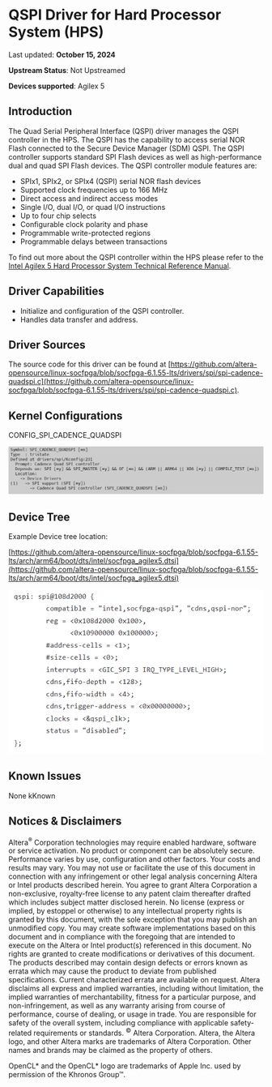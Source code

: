 # **QSPI Driver for Hard Processor System (HPS)**

Last updated: **October 15, 2024** 

**Upstream Status**: Not Upstreamed

**Devices supported**: Agilex 5

## **Introduction**

The Quad Serial Peripheral Interface (QSPI) driver manages the QSPI controller in the HPS.  The QSPI has the capability to access serial NOR Flash connected to the Secure Device Manager (SDM) QSPI. The QSPI controller supports standard SPI Flash devices as well as high-performance dual and quad SPI Flash devices. The QSPI controller module features are:

* SPIx1, SPIx2, or SPIx4 (QSPI) serial NOR flash devices
* Supported clock frequencies up to 166 MHz
* Direct access and indirect access modes
* Single I/O, dual I/O, or quad I/O instructions
* Up to four chip selects
* Configurable clock polarity and phase
* Programmable write-protected regions
* Programmable delays between transactions

To find out more about the QSPI controller within the HPS please refer to the [Intel Agilex 5 Hard Processor System Technical Reference Manual](https://www.intel.com/content/www/us/en/docs/programmable/814346). 

## **Driver Capabilities**

* Initialize and configuration of the QSPI controller.
* Handles data transfer and address.

## **Driver Sources**

The source code for this driver can be found at [https://github.com/altera-opensource/linux-socfpga/blob/socfpga-6.1.55-lts/drivers/spi/spi-cadence-quadspi.c](https://github.com/altera-opensource/linux-socfpga/blob/socfpga-6.1.55-lts/drivers/spi/spi-cadence-quadspi.c).

## **Kernel Configurations**

CONFIG_SPI_CADENCE_QUADSPI

![qspi_config_path](images/qspi_config_path.png)

## **Device Tree**

Example Device tree location:

[https://github.com/altera-opensource/linux-socfpga/blob/socfpga-6.1.55-lts/arch/arm64/boot/dts/intel/socfpga_agilex5.dtsi](https://github.com/altera-opensource/linux-socfpga/blob/socfpga-6.1.55-lts/arch/arm64/boot/dts/intel/socfpga_agilex5.dtsi)

![qspi_device_tree](images/qspi_device_tree.png)

## **Known Issues**

None kKnown

## Notices & Disclaimers

Altera<sup>&reg;</sup> Corporation technologies may require enabled hardware, software or service activation.
No product or component can be absolutely secure. 
Performance varies by use, configuration and other factors.
Your costs and results may vary. 
You may not use or facilitate the use of this document in connection with any infringement or other legal analysis concerning Altera or Intel products described herein. You agree to grant Altera Corporation a non-exclusive, royalty-free license to any patent claim thereafter drafted which includes subject matter disclosed herein.
No license (express or implied, by estoppel or otherwise) to any intellectual property rights is granted by this document, with the sole exception that you may publish an unmodified copy. You may create software implementations based on this document and in compliance with the foregoing that are intended to execute on the Altera or Intel product(s) referenced in this document. No rights are granted to create modifications or derivatives of this document.
The products described may contain design defects or errors known as errata which may cause the product to deviate from published specifications.  Current characterized errata are available on request.
Altera disclaims all express and implied warranties, including without limitation, the implied warranties of merchantability, fitness for a particular purpose, and non-infringement, as well as any warranty arising from course of performance, course of dealing, or usage in trade.
You are responsible for safety of the overall system, including compliance with applicable safety-related requirements or standards. 
<sup>&copy;</sup> Altera Corporation.  Altera, the Altera logo, and other Altera marks are trademarks of Altera Corporation.  Other names and brands may be claimed as the property of others. 

OpenCL* and the OpenCL* logo are trademarks of Apple Inc. used by permission of the Khronos Group™. 